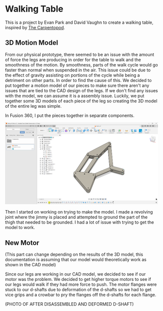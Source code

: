 # Walking Table

This is a project by Evan Park and David Vaughn to create a walking table, inspired by [The Carpentopod](https://www.decarpentier.nl/carpentopod).

## 3D Motion Model

From our physical prototype, there seemed to be an issue with the amount of force the legs are producing in order for the table to walk and the smoothness of the motion. By smoothness, parts of the walk cycle would go faster than normal when suspended in the air. This issue could be due to the effect of gravity assisting on portions of the cycle while being a detriment on other parts. In order to find the cause of this. We decided to put together a motion model of our pieces to make sure there aren't any issues that are tied to the CAD design of the legs. If we don't find any issues with the model, we can assume it is a assembly issue. Luckily, we put together some 3D models of each piece of the leg so creating the 3D model of the entire leg was simple. 

In Fusion 360, I put the pieces together in separate components.

![leg_model_fusion](/walking-table/docs/images/fusion_model.png)

Then I started on working on trying to make the model. I made a revolving joint where the jimmy is placed and attempted to ground the part of the thigh that needed to be grounded. I had a lot of issue with trying to get the model to work.

## New Motor

(This part can change depending on the results of the 3D model, this documentation is assuming that our model would theoretically work as shown in the CAD model)

Since our legs are working in our CAD model, we decided to see if our motor was the problem. We decided to get higher torque motors to see if our legs would walk if they had more force to push. The motor flanges were stuck to our d-shafts due to deformation of the d-shafts so we had to get vice grips and a crowbar to pry the flanges off the d-shafts for each flange.

(PHOTO OF AFTER DISASSEMBLED AND DEFORMED D-SHAFT)